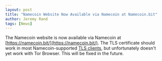 ```yaml
---
layout: post
title: "Namecoin Website Now Available via Namecoin at Namecoin.bit"
author: Jeremy Rand
tags: [News]
---
```


The Namecoin website is now available via Namecoin at [https://namecoin.bit/](https://namecoin.bit/).  The TLS certificate should work in most Namecoin-supported [TLS clients]({{site.baseurl}}docs/tls-client), but unfortunately doesn't yet work with Tor Browser.  This will be fixed in the future.
